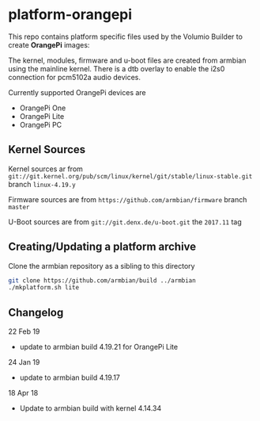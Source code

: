 # platform-orangepi

This repo contains platform specific files used by the Volumio Builder to create **OrangePi** images:

The kernel, modules, firmware and u-boot files are created from armbian using the mainline kernel.
There is a dtb overlay to enable the i2s0 connection for pcm5102a audio devices.

Currently supported OrangePi devices are
* OrangePi One
* OrangePi Lite
* OrangePi PC

## Kernel Sources
Kernel sources ar from `git://git.kernel.org/pub/scm/linux/kernel/git/stable/linux-stable.git` branch `linux-4.19.y`

Firmware sources are from `https://github.com/armbian/firmware` branch `master`

U-Boot sources are from `git://git.denx.de/u-boot.git` the `2017.11` tag

## Creating/Updating a platform archive

Clone the armbian repository as a sibling to this directory
```bash
git clone https://github.com/armbian/build ../armbian
./mkplatform.sh lite
```

## Changelog
22 Feb 19
- update to armbian build 4.19.21 for OrangePi Lite

24 Jan 19
- update to armbian build 4.19.17

18 Apr 18
- Update to armbian build with kernel 4.14.34
